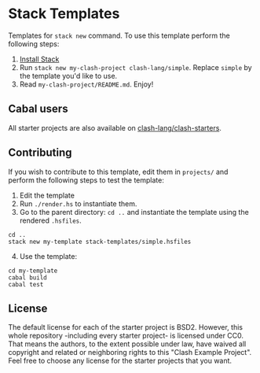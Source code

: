 # Stack Templates
Templates for `stack new` command. To use this template perform the following steps:
1. [Install Stack](https://docs.haskellstack.org/en/stable/README/#how-to-install)
2. Run `stack new my-clash-project clash-lang/simple`. Replace `simple` by the template you'd like to use.
3. Read `my-clash-project/README.md`. Enjoy!

## Cabal users
All starter projects are also available on [clash-lang/clash-starters](https://github.com/clash-lang/clash-starters).

## Contributing
If you wish to contribute to this template, edit them in `projects/` and perform the following steps to test the template:
1. Edit the template
2. Run `./render.hs` to instantiate them.
3. Go to the parent directory: `cd ..` and instantiate the template using the rendered `.hsfiles`.
```
cd ..
stack new my-template stack-templates/simple.hsfiles
```
4. Use the template:
```
cd my-template
cabal build
cabal test
```

## License
The default license for each of the starter project is BSD2. However, this whole repository -including every starter project- is licensed under CC0. That means the authors, to the extent possible under law, have waived all copyright and related or neighboring rights to this "Clash Example Project". Feel free to choose any license for the starter projects that you want.
